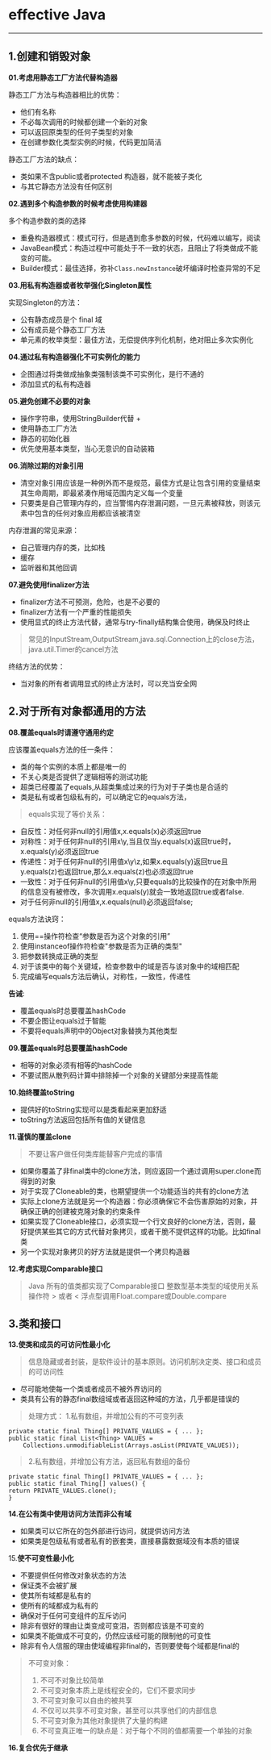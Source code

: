 # effective Java
****

## 1.创建和销毁对象

**01.考虑用静态工厂方法代替构造器**

静态工厂方法与构造器相比的优势：
+ 他们有名称
+ 不必每次调用的时候都创建一个新的对象
+ 可以返回原类型的任何子类型的对象
+ 在创建参数化类型实例的时候，代码更加简洁

静态工厂方法的缺点：
+ 类如果不含public或者protected 构造器，就不能被子类化
+ 与其它静态方法没有任何区别

**02.遇到多个构造参数的时候考虑使用构建器**

多个构造参数的类的选择
+ 重叠构造器模式：模式可行，但是遇到愈多参数的时候，代码难以编写，阅读
+ JavaBean模式：构造过程中可能处于不一致的状态，且阻止了将类做成不能变的可能。
+ Builder模式：最佳选择，弥补`Class.newInstance`破坏编译时检查异常的不足

**03.用私有构造器或者枚举强化Singleton属性**

实现Singleton的方法：
+ 公有静态成员是个 final 域
+ 公有成员是个静态工厂方法
+ 单元素的枚举类型：最佳方法，无偿提供序列化机制，绝对阻止多次实例化

**04.通过私有构造器强化不可实例化的能力**

+ 企图通过将类做成抽象类强制该类不可实例化，是行不通的
+ 添加显式的私有构造器

**05.避免创建不必要的对象**

+ 操作字符串，使用StringBuilder代替 +
+ 使用静态工厂方法
+ 静态的初始化器
+ 优先使用基本类型，当心无意识的自动装箱

**06.消除过期的对象引用**

+ 清空对象引用应该是一种例外而不是规范，最佳方式是让包含引用的变量结束其生命周期，即最紧凑作用域范围内定义每一个变量
+ 只要类是自己管理内存的，应当警惕内存泄漏问题，一旦元素被释放，则该元素中包含的任何对象应用都应该被清空

内存泄漏的常见来源：
+ 自己管理内存的类，比如栈
+ 缓存
+ 监听器和其他回调

**07.避免使用finalizer方法**
+ finalizer方法不可预测，危险，也是不必要的
+ finalizer方法有一个严重的性能损失
+ 使用显式的终止方法代替，通常与try-finally结构集合使用，确保及时终止

> 常见的InputStream,OutputStream,java.sql.Connection上的close方法，java.util.Timer的cancel方法

终结方法的优势：
+ 当对象的所有者调用显式的终止方法时，可以充当安全网

## 2.对于所有对象都通用的方法

**08.覆盖equals时请遵守通用约定**

应该覆盖equals方法的任一条件：
+ 类的每个实例的本质上都是唯一的
+ 不关心类是否提供了逻辑相等的测试功能
+ 超类已经覆盖了equals,从超类集成过来的行为对于子类也是合适的
+ 类是私有或者包级私有的，可以确定它的equals方法，

>equals实现了等价关系：
+ 自反性：对任何非null的引用值x,x.equals(x)必须返回true
+ 对称性：对于任何非null的引用x\y,当且仅当y.equals(x)返回true时，x.equals(y)必须返回true
+ 传递性：对于任何非null的引用值x\y\z,如果x.equals(y)返回true且y.equals(z)也返回true,那么x.equals(z)也必须返回true
+ 一致性：对于任何非null的引用值x\y,只要equals的比较操作的在对象中所用的信息没有被修改，多次调用x.equals(y)就会一致地返回true或者false.
+ 对于任何非null的引用值x,x.equals(null)必须返回false;

equals方法诀窍：

1. 使用==操作符检查“参数是否为这个对象的引用”
2. 使用instanceof操作符检查"参数是否为正确的类型"
3. 把参数转换成正确的类型
4. 对于该类中的每个关键域，检查参数中的域是否与该对象中的域相匹配
5. 完成编写equals方法后确认，对称性，一致性，传递性

**告诫**:
+ 覆盖equals时总要覆盖hashCode
+ 不要企图让equals过于智能
+ 不要将equals声明中的Object对象替换为其他类型

**09.覆盖equals时总要覆盖hashCode**
+ 相等的对象必须有相等的hashCode
+ 不要试图从散列码计算中排除掉一个对象的关键部分来提高性能

**10.始终覆盖toString**
+ 提供好的toString实现可以是类看起来更加舒适
+ toString方法返回包括所有值的关键信息

**11.谨慎的覆盖clone**
> 不要让客户做任何类库能替客户完成的事情

+ 如果你覆盖了非final类中的clone方法，则应返回一个通过调用super.clone而得到的对象
+ 对于实现了Cloneable的类，也期望提供一个功能适当的共有的clone方法
+ 实际上clone方法就是另一个构造器：你必须确保它不会伤害原始的对象，并确保正确的创建被克隆对象的约束条件
+ 如果实现了Cloneable接口，必须实现一个行文良好的clone方法，否则，最好提供某些其它的方式代替对象拷贝，或者干脆不提供这样的功能。比如final类
+ 另一个实现对象拷贝的好方法就是提供一个拷贝构造器

**12.考虑实现Comparable接口**

> Java 所有的值类都实现了Comparable接口
> 整数型基本类型的域使用关系操作符 > 或者 <
> 浮点型调用Float.compare或Double.compare

## 3.类和接口

**13.使类和成员的可访问性最小化**

>信息隐藏或者封装，是软件设计的基本原则。访问机制决定类、接口和成员的可访问性

+ 尽可能地使每一个类或者成员不被外界访问的
+ 类具有公有的静态final数组域或者返回这种域的方法，几乎都是错误的

> 处理方式：
> 1.私有数组，并增加公有的不可变列表
```
private static final Thing[] PRIVATE_VALUES = { ... };
public static final List<Thing> VALUES =
    Collections.unmodifiableList(Arrays.asList(PRIVATE_VALUES));
```
>2.私有数组，并增加公有方法，返回私有数组的备份
```
private static final Thing[] PRIVATE_VALUES = { ... };
public static final Thing[] values() {
return PRIVATE_VALUES.clone();
}
```

**14.在公有类中使用访问方法而非公有域**

+ 如果类可以它所在的包外部进行访问，就提供访问方法
+ 如果类是包级私有或者私有的嵌套类，直接暴露数据域没有本质的错误

15.**使不可变性最小化**

+ 不要提供任何修改对象状态的方法
+ 保证类不会被扩展
+ 使其所有域都是私有的
+ 使所有的域都成为私有的
+ 确保对于任何可变组件的互斥访问
+ 除非有很好的理由让类变成可变泪，否则都应该是不可变的
+ 如果类不能做成不可变的，仍然应该经可能的限制他的可变性
+ 除非有令人信服的理由使域编程非final的，否则要使每个域都是final的

> 不可变对象：
> 1. 不可不对象比较简单
> 2. 不可变对象本质上是线程安全的，它们不要求同步
> 3. 不可变对象可以自由的被共享
> 4. 不仅可以共享不可变对象，甚至可以共享他们的内部信息
> 5. 不可变对象为其他对象提供了大量的构建
> 6. 不可变真正唯一的缺点是：对于每个不同的值都需要一个单独的对象

**16.复合优先于继承**
